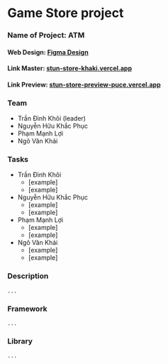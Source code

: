 # Game Store project
### Name of Project: ATM
#### Web Design: [Figma Design](https://www.figma.com/file/PyrhA02MocSgTN3iHlh6Dm/WebGameDesign?node-id=0%3A1)
#### Link Master: [stun-store-khaki.vercel.app](stun-store-khaki.vercel.app)
#### Link Preview: [stun-store-preview-puce.vercel.app](stun-store-preview-puce.vercel.app)
### Team

- Trần Đình Khôi (leader)
- Nguyễn Hữu Khắc Phục
- Phạm Mạnh Lợi
- Ngô Văn Khải

### Tasks

- Trần Đình Khôi
  - [example]
  - [example]
- Nguyễn Hữu Khắc Phục
  - [example]
  - [example]
- Phạm Mạnh Lợi
  - [example]
  - [example]
- Ngô Văn Khải
  - [example]
  - [example]

### Description

    ...

### Framework

    ...

### Library

    ...
